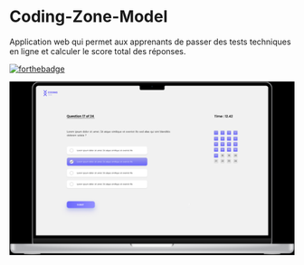 # Coding-Zone-Model

Application web qui permet aux apprenants de passer des tests techniques en ligne et calculer le score total des réponses.

[![forthebadge](http://forthebadge.com/images/badges/built-with-love.svg)](http://forthebadge.com)

<img src="Quiz-page.png" alt="mockup"/>
